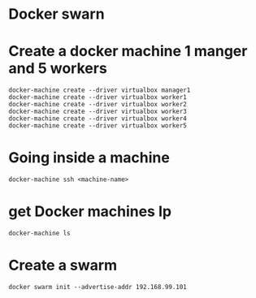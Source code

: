 # Docker swarn


# Create a docker machine 1 manger and 5 workers

```
docker-machine create --driver virtualbox manager1
docker-machine create --driver virtualbox worker1
docker-machine create --driver virtualbox worker2
docker-machine create --driver virtualbox worker3
docker-machine create --driver virtualbox worker4
docker-machine create --driver virtualbox worker5
```

# Going inside a machine

```
docker-machine ssh <machine-name>
```

# get Docker machines Ip

```
docker-machine ls
```

# Create a swarm

```
docker swarm init --advertise-addr 192.168.99.101
```
